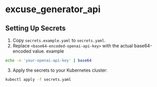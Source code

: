 # excuse_generator_api



## Setting Up Secrets

1. Copy `secrets.example.yaml` to `secrets.yaml`.
2. Replace `<base64-encoded-openai-api-key>` with the actual base64-encoded value.
example
```sh
echo -n 'your-openai-api-key' | base64
```
3. Apply the secrets to your Kubernetes cluster:
```sh
kubectl apply -f secrets.yaml
```